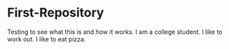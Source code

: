 First-Repository
================

Testing to see what this is and how it works.
I am a college student.
I like to work out.
I like to eat pizza.
